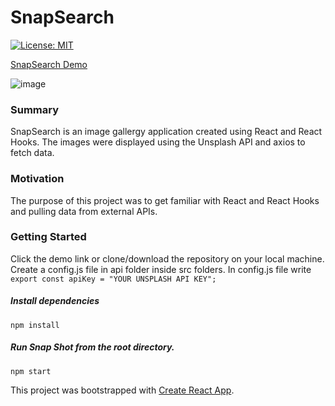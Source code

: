 # SnapSearch
[![License: MIT](https://img.shields.io/badge/License-MIT-yellow.svg)](https://opensource.org/licenses/MIT)

[SnapSearch Demo](https://nanoparty.github.io/SnapSearch/)

![image](https://user-images.githubusercontent.com/39596241/120122157-27eb5280-c175-11eb-9596-42be7e3aea2b.png)

### Summary

SnapSearch is an image gallergy application created using React and React Hooks. The images were displayed using the Unsplash API and axios to fetch data.

### Motivation

The purpose of this project was to get familiar with React and React Hooks and pulling data from external APIs.

### Getting Started

Click the demo link or clone/download the repository on your local machine.
Create a config.js file in api folder inside src folders. In config.js file write
`export const apiKey = "YOUR UNSPLASH API KEY";`

##### Install dependencies

`npm install`

##### Run Snap Shot from the root directory.

`npm start`

This project was bootstrapped with [Create React App](https://github.com/facebook/create-react-app).





